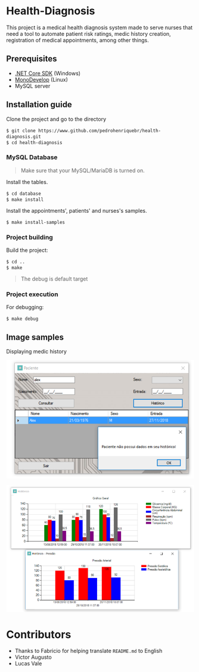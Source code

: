 # Health-Diagnosis

This project is a medical health diagnosis system made to serve nurses that need a tool to automate patient risk ratings, medic history creation, registration of medical appointments, among other things.

## Prerequisites

* [.NET Core SDK](https://dotnet.microsoft.com/download) (Windows)
* [MonoDevelop](https://www.monodevelop.com/download/) (Linux)
* MySQL server

## Installation guide

Clone the project and go to the directory 

```console
$ git clone https://www.github.com/pedrohenriquebr/health-diagnosis.git
$ cd health-diagnosis
```

### MySQL Database

> Make sure that your MySQL/MariaDB is turned on.

Install the tables.

```console
$ cd database
$ make install
```

Install the appointments', patients' and nurses's samples.

```console
$ make install-samples
```

### Project building

Build the project:

```console
$ cd ..
$ make
```

> The debug is default target


### Project execution

For debugging:

```console
$ make debug
```


## Image samples


Displaying medic history

![Tentativa de exibiri histórico médico](images/tenta_historico_paciente.jpg)

![Exibindo histórico médico](images/exibe_historico.jpg)

# Contributors

* Thanks to Fabricio for helping translate `README.md` to English
* Victor Augusto
* Lucas Vale
